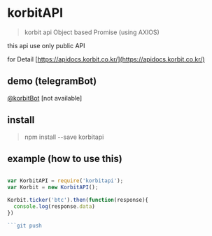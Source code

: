 # korbitAPI
 
 > korbit api Object based Promise (using AXIOS)
 
 this api use only public API
 
 for Detail [https://apidocs.korbit.co.kr/](https://apidocs.korbit.co.kr/)
 
## demo (telegramBot)

[@korbitBot](http://t.me/korbitBot) [not available]
  
## install
 
 > npm install --save korbitapi
 
 ## example (how to use this)
 
 ``` javascript
 
 var KorbitAPI = require('korbitapi');
 var Korbit = new KorbitAPI();
 
 Korbit.ticker('btc').then(function(response){
   console.log(response.data)
 })
 
 ```git push